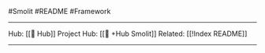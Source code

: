 #Smolit #README #Framework 
________________________________________________________________________
Hub: [[🎯 Hub]]
Project Hub: [[🎯 +Hub Smolit]]
Related: [[!Index README]]
________________________________________________________________________

